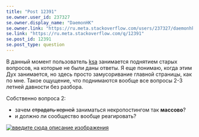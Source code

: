 ```yaml
---
title: "Post 12391"
se.owner.user_id: 237327
se.owner.display_name: "DaemonHK"
se.owner.link: "https://ru.meta.stackoverflow.com/users/237327/daemonhk"
se.link: "https://ru.meta.stackoverflow.com/q/12391"
se.post_id: 12391
se.post_type: question
---
```

<p>В данный момент пользователь <a href="https://ru.stackoverflow.com/users/520359/ksa">ksa</a> занимается поднятием старых вопросов, на которые не были даны ответы. Я еще понимаю, когда этим Дух занимается, но здесь просто замусоривание главной страницы, как по мне. Такое ощущение, что поднимаются вообще все вопросы 2-3 летней давности без разбора.</p>
<p>Собственно вопроса 2:</p>
<ul>
<li>зачем <s>страдать херней</s> заниматься некропостингом так <strong>массово</strong>?</li>
<li>и должно ли сообщество вообще реагировать?</li>
</ul>
<p><a href="https://i.stack.imgur.com/B0HY9.png" rel="nofollow noreferrer"><img src="https://i.stack.imgur.com/B0HY9.png" alt="введите сюда описание изображения" /></a></p>
